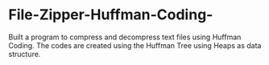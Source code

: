 # File-Zipper-Huffman-Coding-
Built a program to compress and decompress text files using Huffman Coding. The codes are created using the Huffman Tree using Heaps as data structure.
